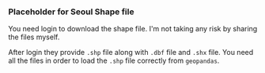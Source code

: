 ### Placeholder for Seoul Shape file

You need login to download the shape file. I'm not taking any risk by sharing the files myself.

After login they provide `.shp` file along with `.dbf` file and `.shx` file. 
You need all the files in order to load the `.shp` file correctly from `geopandas`.